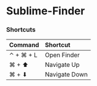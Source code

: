 # Sublime-Finder

### Shortcuts
| Command          | Shortcut     |
| :--------------- | :----------- |
| ⌃ + ⌘ + L  | Open Finder        |
| ⌘ + ⬆     | Navigate Up        |
| ⌘ + ⬇     | Navigate Down      |